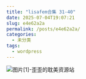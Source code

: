 ```yaml
---
title: "lisafem合集 31-40"
date: 2025-07-04T19:07:21
slug: e4e62a2a
permalink: /posts/e4e62a2a/
categories:
  - 未分类
tags:
  - wordpress
---
```


![图片[1]-歪歪的耽美资源站](/images/wp/e4e62a2a-e4a46091.jpg)
